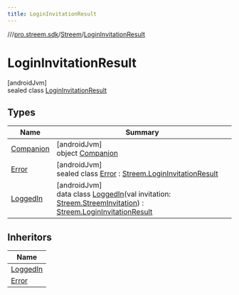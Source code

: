 ```yaml
---
title: LoginInvitationResult
---
```

//[<root>](../../../../index.html)/[pro.streem.sdk](../../index.html)/[Streem](../index.html)/[LoginInvitationResult](index.html)



# LoginInvitationResult



[androidJvm]\
sealed class [LoginInvitationResult](index.html)



## Types


| Name | Summary |
|---|---|
| [Companion](-companion/index.html) | [androidJvm]<br>object [Companion](-companion/index.html) |
| [Error](-error/index.html) | [androidJvm]<br>sealed class [Error](-error/index.html) : [Streem.LoginInvitationResult](index.html) |
| [LoggedIn](-logged-in/index.html) | [androidJvm]<br>data class [LoggedIn](-logged-in/index.html)(val invitation: [Streem.StreemInvitation](../-streem-invitation/index.html)) : [Streem.LoginInvitationResult](index.html) |


## Inheritors


| Name |
|---|
| [LoggedIn](-logged-in/index.html) |
| [Error](-error/index.html) |

